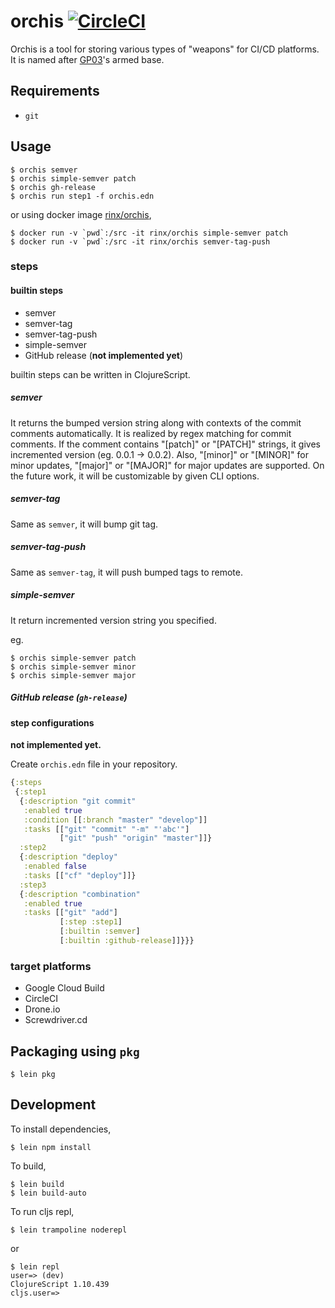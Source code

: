 # orchis [![CircleCI](https://circleci.com/gh/rinx/orchis/tree/master.svg?style=svg)](https://circleci.com/gh/rinx/orchis/tree/master)

Orchis is a tool for storing various types of "weapons" for CI/CD platforms.
It is named after [GP03](https://gundam.fandom.com/wiki/RX-78GP03_Gundam_%22Dendrobium%22)'s armed base.

## Requirements

- `git`

## Usage

    $ orchis semver
    $ orchis simple-semver patch
    $ orchis gh-release
    $ orchis run step1 -f orchis.edn

or using docker image [rinx/orchis](https://hub.docker.com/r/rinx/orchis),

    $ docker run -v `pwd`:/src -it rinx/orchis simple-semver patch
    $ docker run -v `pwd`:/src -it rinx/orchis semver-tag-push

### steps

#### builtin steps

- semver
- semver-tag
- semver-tag-push
- simple-semver
- GitHub release (__not implemented yet__)

builtin steps can be written in ClojureScript.

##### semver

It returns the bumped version string along with contexts of the commit comments automatically.
It is realized by regex matching for commit comments.
If the comment contains "[patch]" or "[PATCH]" strings, it gives incremented version (eg. 0.0.1 -> 0.0.2).
Also, "[minor]" or "[MINOR]" for minor updates, "[major]" or "[MAJOR]" for major updates are supported.
On the future work, it will be customizable by given CLI options.

##### semver-tag

Same as `semver`, it will bump git tag.

##### semver-tag-push

Same as `semver-tag`, it will push bumped tags to remote.

##### simple-semver

It return incremented version string you specified.

eg.

    $ orchis simple-semver patch
    $ orchis simple-semver minor
    $ orchis simple-semver major

##### GitHub release (`gh-release`)



#### step configurations

__not implemented yet.__

Create `orchis.edn` file in your repository.

```clojure
{:steps
 {:step1
  {:description "git commit"
   :enabled true
   :condition [[:branch "master" "develop"]]
   :tasks [["git" "commit" "-m" "'abc'"]
           ["git" "push" "origin" "master"]]}
  :step2
  {:description "deploy"
   :enabled false
   :tasks [["cf" "deploy"]]}
  :step3
  {:description "combination"
   :enabled true
   :tasks [["git" "add"]
           [:step :step1]
           [:builtin :semver]
           [:builtin :github-release]]}}}
```


### target platforms

- Google Cloud Build
- CircleCI
- Drone.io
- Screwdriver.cd


## Packaging using `pkg`

    $ lein pkg


## Development

To install dependencies,

    $ lein npm install

To build,

    $ lein build
    $ lein build-auto

To run cljs repl,

    $ lein trampoline noderepl

or

    $ lein repl
    user=> (dev)
    ClojureScript 1.10.439
    cljs.user=>


